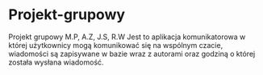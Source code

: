 # Projekt-grupowy
Projekt grupowy M.P, A.Z, J.S, R.W
Jest to aplikacja komunikatorowa w której użytkownicy mogą komunikować się na wspólnym czacie, wiadomości są zapisywane w bazie wraz z autorami oraz godziną o której została wysłana wiadomość. 
